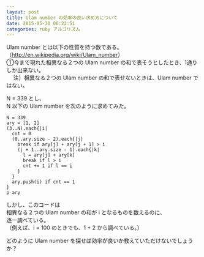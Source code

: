 ```yaml
---
layout: post
title: Ulam number の効率の良い求め方について
date: 2015-05-30 06:22:51
categories: ruby アルゴリズム
---
```

<!-- {% raw %} -->
<p>Ulam number とは以下の性質を持つ数である。<br>
（<a href="http://en.wikipedia.org/wiki/Ulam_number" rel="nofollow">http://en.wikipedia.org/wiki/Ulam_number</a>）<br>
①今まで現れた相異なる２つの Ulam number の和で表そうとしたとき、1通りしか出来ない。<br>
　 注）相異なる２つの Ulam number の和で表せないときは、Ulam number ではない。</p>

<p>N = 339 とし、<br>
N 以下の Ulam number を次のように求めてみた。</p>

<pre><code>N = 339
ary = [1, 2]
(3..N).each{|i|
  cnt = 0
  (0..ary.size - 2).each{|j|
    break if ary[j] + ary[j + 1] &gt; i
    (j + 1..ary.size - 1).each{|k|
      l = ary[j] + ary[k]
      break if l &gt; i
      cnt += 1 if l == i 
    }
  }
  ary.push(i) if cnt == 1
}
p ary
</code></pre>

<p>しかし、このコードは<br>
相異なる２つの Ulam number の和が i となるものを数えるのに、<br>
逐一調べている。<br>
（例えば、i = 100 のときでも、1 + 2 から調べている。）</p>

<p>どのように Ulam number を探せば効率が良いか教えていただけないでしょうか？</p>
<!-- {% endraw %} -->
